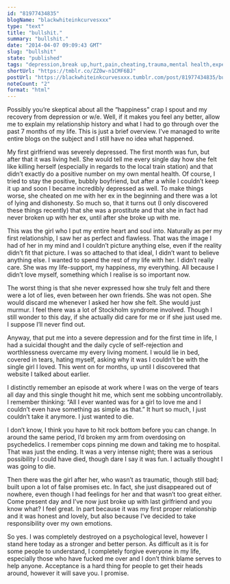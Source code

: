```yaml
---
id: "81977434835"
blogName: "blackwhiteinkcurvesxxx"
type: "text"
title: "bullshit."
summary: "bullshit."
date: "2014-04-07 09:09:43 GMT"
slug: "bullshit"
state: "published"
tags: "depression,break up,hurt,pain,cheating,trauma,mental health,experience,love"
shortUrl: "https://tmblr.co/ZZ0w-n1CMF6BJ"
postUrl: "https://blackwhiteinkcurvesxxx.tumblr.com/post/81977434835/bullshit"
noteCount: "2"
format: "html"
---
```


Possibly you’re skeptical about all the “happiness” crap I spout and my recovery from depression or w/e. Well, if it makes you feel any better, allow me to explain my relationship history and what I had to go through over the past 7 months of my life. This is just a brief overview. I’ve managed to write entire blogs on the subject and I still have no idea what happened. 

My first girlfriend was severely depressed. The first month was fun, but after that it was living hell. She would tell me every single day how she felt like killing herself (especially in regards to the local train station) and that didn’t exactly do a positive number on my own mental health. Of course, I tried to stay the positive, bubbly boyfriend, but after a while I couldn’t keep it up and soon I became incredibly depressed as well. To make things worse, she cheated on me with her ex in the beginning and there was a lot of lying and dishonesty. So much so, that it turns out (I only discovered these things recently) that she was a prostitute and that she in fact had never broken up with her ex, until after she broke up with me. 

This was the girl who I put my entire heart and soul into. Naturally as per my first relationship, I saw her as perfect and flawless. That was the image I had of her in my mind and I couldn’t picture anything else, even if the reality didn’t fit that picture. I was so attached to that ideal, I didn’t want to believe anything else. I wanted to spend the rest of my life with her. I didn’t really care. She was my life-support, my happiness, my everything. All because I didn’t love myself, something which I realise is so important now.

The worst thing is that she never expressed how she truly felt and there were a lot of lies, even between her own friends. She was not open. She would discard me whenever I asked her how she felt. She would just murmur. I feel there was a lot of Stockholm syndrome involved. Though I still wonder to this day, if she actually did care for me or if she just used me. I suppose I’ll never find out. 

Anyway, that put me into a severe depression and for the first time in life, I had a suicidal thought and the daily cycle of self-rejection and worthlessness overcame my every living moment. I would lie in bed, covered in tears, hating myself, asking why it was I couldn’t be with the single girl I loved. This went on for months, up until I discovered that website I talked about earlier. 

I distinctly remember an episode at work where I was on the verge of tears all day and this single thought hit me, which sent me sobbing uncontrollably. I remember thinking: “All I ever wanted was for a girl to love me and I couldn’t even have something as simple as that.” It hurt so much, I just couldn’t take it anymore. I just wanted to die. 

I don’t know, I think you have to hit rock bottom before you can change. In around the same period, I’d broken my arm from overdosing on psychedelics. I remember cops pinning me down and taking me to hospital. That was just the ending. It was a very intense night; there was a serious possibility I could have died, though dare I say it was fun. I actually thought I was going to die. 

Then there was the girl after her, who wasn’t as traumatic, though still bad; built upon a lot of false promises etc. In fact, she just disappeared out of nowhere, even though I had feelings for her and that wasn’t too great either. Come present day and I’ve now just broke up with last girlfriend and you know what? I feel great. In part because it was my first proper relationship and it was honest and lovely, but also because I’ve decided to take responsibility over my own emotions. 

So yes. I was completely destroyed on a psychological level, however I stand here today as a stronger and better person. As difficult as it is for some people to understand, I completely forgive everyone in my life, especially those who have fucked me over and I don’t think blame serves to help anyone. Acceptance is a hard thing for people to get their heads around, however it will save you. I promise.